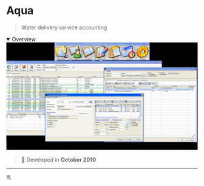 # Aqua #

> Water delivery service accounting

<details open>
  <summary>Overview</summary>
  <div align="center">
    <img max-width="720px" max-height="477px" src="assets/img/aqua-001-overview.jpg" />
  </div>
</details>

> :calendar: Developed in **October 2010**

---

:scorpius:
